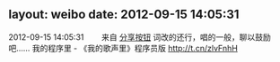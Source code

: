 layout: weibo
date: 2012-09-15 14:05:31
---
<meta name="referrer" content="no-referrer" />

2012-09-15 14:05:31  &nbsp;&nbsp;&nbsp;&nbsp;&nbsp;&nbsp; 来自 <a href="http://app.weibo.com/t/feed/cUcI1A" rel="nofollow">分享按钮</a>
词改的还行，唱的一般，聊以鼓励吧…… 我的程序里 - 《我的歌声里》程序员版 http://t.cn/zlvFnhH ​​​
